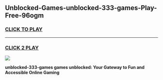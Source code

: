 
## Unblocked-Games-unblocked-333-games-Play-Free-96ogm
<h3>
<a href="https://premium76.site?title=unblocked-333-games&ref=10A">CLICK TO PLAY</a></h3>
<hr>

<h3>
<a href="https://premium76.site?title=unblocked-333-games&ref=10A">CLICK 2 PLAY</a>
  
</h3>

<a href="https://premium76.site?title=unblocked-333-games&ref=10A"><img src="https://clearcache.store/games.png"></a>


**unblocked-333-games games unblocked: Your Gateway to Fun and Accessible Online Gaming**
